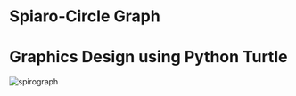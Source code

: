 # Spiaro-Circle Graph 
# Graphics Design using Python Turtle

![spirograph](https://user-images.githubusercontent.com/72095437/181935516-f2e863a0-ed73-4e46-bd32-1c77f8723e7e.png)
